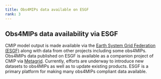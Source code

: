 ```yaml
---
title: Obs4MIPs data available on ESGF 
rank: 3
---
```


## Obs4MIPs data availability via ESGF

CMIP model output is made available via the [Earth System Grid Federation (ESGF)](https://esgf-node.llnl.gov/projects/esgf-llnl) along with data from other projects including some obs4MIPs.    
Obs4MIPs data published on ESGF is available as a companion project of CMIP via [Metagrid](https://aims2.llnl.gov/search). Currently, efforts are underway to introduce new datasets to obs4MIPs as well as to update existing products.  ESGF is a primary platform for making many obs4MIPs compliant data available.  


